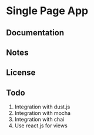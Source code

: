 # Single Page App

## Documentation

## Notes

## License

## Todo
1. Integration with dust.js
2. Integration with mocha
3. Integration with chai
4. Use react.js for views